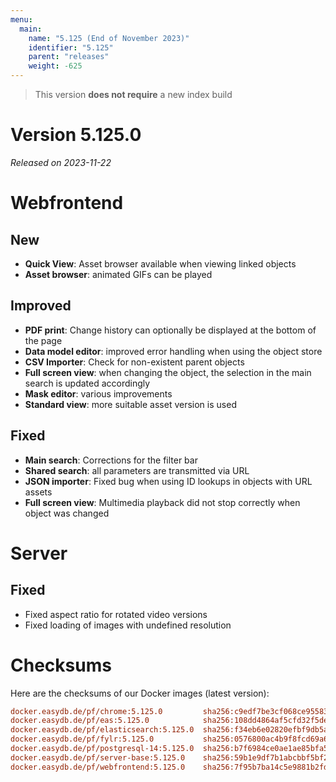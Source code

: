 ```yaml
---
menu:
  main:
    name: "5.125 (End of November 2023)"
    identifier: "5.125"
    parent: "releases"
    weight: -625
---
```


> This version **does not require** a new index build

# Version 5.125.0

*Released on 2023-11-22*


# Webfrontend

## New

* **Quick View**: Asset browser available when viewing linked objects
* **Asset browser**: animated GIFs can be played

## Improved

* **PDF print**: Change history can optionally be displayed at the bottom of the page
* **Data model editor**: improved error handling when using the object store
* **CSV Importer**: Check for non-existent parent objects
* **Full screen view**: when changing the object, the selection in the main search is updated accordingly
* **Mask editor**: various improvements
* **Standard view**: more suitable asset version is used

## Fixed

* **Main search**: Corrections for the filter bar
* **Shared search**: all parameters are transmitted via URL
* **JSON importer**: Fixed bug when using ID lookups in objects with URL assets
* **Full screen view**: Multimedia playback did not stop correctly when object was changed

# Server

## Fixed

* Fixed aspect ratio for rotated video versions
* Fixed loading of images with undefined resolution

# Checksums

Here are the checksums of our Docker images (latest version):

```ini
docker.easydb.de/pf/chrome:5.125.0         sha256:c9edf7be3cf068ce9558344ab6efdc7d9e6f65647cdfa99832b309909348c225
docker.easydb.de/pf/eas:5.125.0            sha256:108dd4864af5cfd32f5dee4ffef044f1363bd8db208a0782de7ab8e9dc4a1ce3
docker.easydb.de/pf/elasticsearch:5.125.0  sha256:f34eb6e02820efbf9db5a175d080a200a536307349f4a6a411cefcc79b7a1b08
docker.easydb.de/pf/fylr:5.125.0           sha256:0576800ac4b9f8fcd69a627d87ed34252e03ba3851e9eda24d22bf2aab158df3
docker.easydb.de/pf/postgresql-14:5.125.0  sha256:b7f6984ce0ae1ae85bfa5af2063086a4308a9ec119ddb988d646432442f31dfd
docker.easydb.de/pf/server-base:5.125.0    sha256:59b1e9df7b1abcbbf5bf2c33934c4026791c27cdfe20ec5d276e450b053cc015
docker.easydb.de/pf/webfrontend:5.125.0    sha256:7f95b7ba14c5e9881b2fd56ec630798c8de52897273ebf2feb196ff75f7f71e6
```
